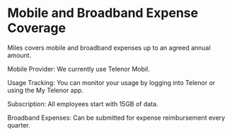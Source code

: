 # Mobile and Broadband Expense Coverage

Miles covers mobile and broadband expenses up to an agreed annual amount.

Mobile Provider: We currently use Telenor Mobil.

Usage Tracking: You can monitor your usage by logging into Telenor or using the My Telenor app.

Subscription: All employees start with 15GB of data.

Broadband Expenses: Can be submitted for expense reimbursement every quarter.
